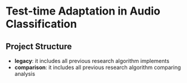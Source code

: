 # Test-time Adaptation in Audio Classification

## Project Structure
+ **legacy**: it includes all previous research algorithm implements
+ **comparison**: it includes all previous research algorithm comparing analysis

